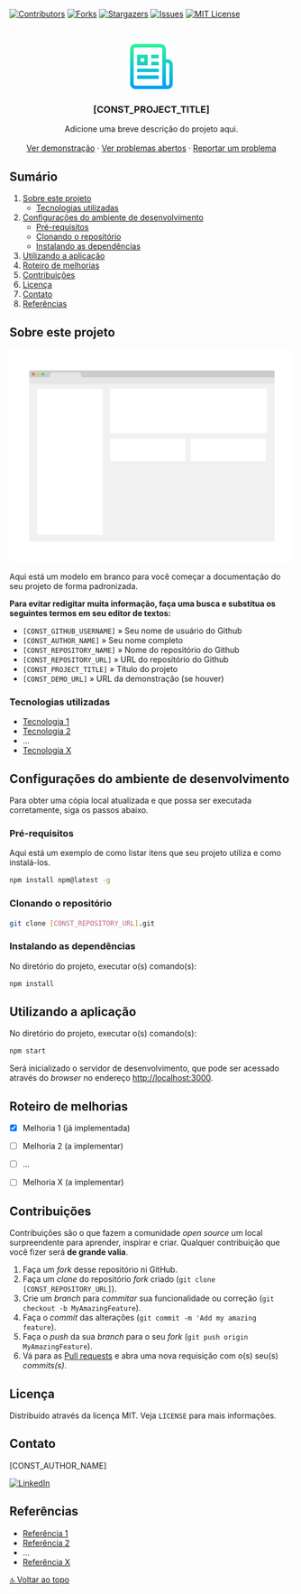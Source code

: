<!--
*** Aqui está um modelo em branco para você começar a documentação do seu projeto de forma padronizada.
***
*** Para evitar redigitar muita informação, faça uma busca e substitua os seguintes termos em seu editor de textos:
***
*** [CONST_GITHUB_USERNAME] = Seu nome de usuário do Github
*** [CONST_AUTHOR_NAME] = Seu nome completo
*** [CONST_REPOSITORY_NAME] = Nome do repositório do Github
*** [CONST_REPOSITORY_URL] = URL do repositório do Github
*** [CONST_PROJECT_TITLE] = Título do projeto
*** [CONST_DEMO_URL] = URL da demonstração (se houver)
-->


<!-- PROJECT SHIELDS -->
<!--
*** I'm using markdown "reference style" links for readability.
*** Reference links are enclosed in brackets [ ] instead of parentheses ( ).
*** See the bottom of this document for the declaration of the reference variables
*** for contributors-url, forks-url, etc. This is an optional, concise syntax you may use.
*** https://www.markdownguide.org/basic-syntax/#reference-style-links
-->
[![Contributors][contributors-shield]][contributors-url]
[![Forks][forks-shield]][forks-url]
[![Stargazers][stars-shield]][stars-url]
[![Issues][issues-shield]][issues-url]
[![MIT License][license-shield]][license-url]


<!-- PROJECT LOGO -->
<br />
<p align="center">
  <a href="https://github.com/[CONST_GITHUB_USERNAME]/[CONST_REPOSITORY_NAME]">
    <img src=".github/logo.png" alt="[CONST_REPOSITORY_NAME]" width="80" height="80">
  </a>

  <h3 align="center">[CONST_PROJECT_TITLE]</h3>

  <p align="center">
    Adicione uma breve descrição do projeto aqui.
    <br />
    <br />
    <a href="[CONST_DEMO_URL]">Ver demonstração</a>
    ·
    <a href="https://github.com/[CONST_GITHUB_USERNAME]/[CONST_REPOSITORY_NAME]/issues">Ver problemas abertos</a>
    ·
    <a href="https://github.com/[CONST_GITHUB_USERNAME]/[CONST_REPOSITORY_NAME]/issues/new">Reportar um problema</a>
  </p>
</p>


<!-- TABLE OF CONTENTS -->
## Sumário

<ol>
    <li>
        <a href="#sobre-este-projeto">Sobre este projeto</a>
        <ul>
            <li><a href="#tecnologias-utilizadas">Tecnologias utilizadas</a></li>
        </ul>
    </li>
    <li>
        <a href="#configurações-do-ambiente-de-desenvolvimento">Configurações do ambiente de desenvolvimento</a>
        <ul>
            <li><a href="#pré-requisitos">Pré-requisitos</a></li>
            <li><a href="#clonando-o-repositório">Clonando o repositório</a></li>
            <li><a href="#instalando-as-dependências">Instalando as dependências</a></li>
        </ul>
    </li>
    <li><a href="#utilizando-a-aplicação">Utilizando a aplicação</a></li>
    <li><a href="#roteiro-de-melhorias">Roteiro de melhorias</a></li>
    <li><a href="#contribuições">Contribuições</a></li>
    <li><a href="#licença">Licença</a></li>
    <li><a href="#contato">Contato</a></li>
    <li><a href="#referências">Referências</a></li>
</ol>


<!-- ABOUT THE PROJECT -->
## Sobre este projeto

[![Screenshot][product-screenshot]][product-screenshot]

Aqui está um modelo em branco para você começar a documentação do seu projeto de forma padronizada.

**Para evitar redigitar muita informação, faça uma busca e substitua os seguintes termos em seu editor de textos:**
- `[CONST_GITHUB_USERNAME]` » Seu nome de usuário do Github
- `[CONST_AUTHOR_NAME]` » Seu nome completo
- `[CONST_REPOSITORY_NAME]` » Nome do repositório do Github
- `[CONST_REPOSITORY_URL]` » URL do repositório do Github
- `[CONST_PROJECT_TITLE]` » Título do projeto
- `[CONST_DEMO_URL]` » URL da demonstração (se houver)


### Tecnologias utilizadas

* [Tecnologia 1](#link_para_tecnologia_1)
* [Tecnologia 2](#link_para_tecnologia_2)
* ...
* [Tecnologia X](#link_para_tecnologia_X)

<!-- GETTING STARTED -->
## Configurações do ambiente de desenvolvimento

Para obter uma cópia local atualizada e que possa ser executada corretamente, siga os passos abaixo.

### Pré-requisitos

Aqui está um exemplo de como listar itens que seu projeto utiliza e como instalá-los.

```bash
npm install npm@latest -g
```


### Clonando o repositório

```bash
git clone [CONST_REPOSITORY_URL].git
```


### Instalando as dependências

No diretório do projeto, executar o(s) comando(s):

```bash
npm install
```


<!-- USAGE EXAMPLES -->
## Utilizando a aplicação

No diretório do projeto, executar o(s) comando(s):

```bash
npm start
```

Será inicializado o servidor de desenvolvimento, que pode ser acessado através do *browser* no endereço <http://localhost:3000>.


<!-- ROADMAP -->
## Roteiro de melhorias

- [x] Melhoria 1 (já implementada)
- [ ] Melhoria 2 (a implementar)
- [ ] ...
- [ ] Melhoria X (a implementar)


<!-- CONTRIBUTING -->
## Contribuições

Contribuições são o que fazem a comunidade *open source* um local surpreendente para aprender, inspirar e criar. Qualquer contribuição que você fizer será **de grande valia**.

1. Faça um *fork* desse repositório ni GitHub.
2. Faça um *clone* do repositório *fork* criado (`git clone [CONST_REPOSITORY_URL]`).
3. Crie um *branch* para *commitar* sua funcionalidade ou correção (`git checkout -b MyAmazingFeature`).
4. Faça o *commit* das alterações (`git commit -m 'Add my amazing feature`).
5. Faça o *push* da sua *branch* para o seu *fork* (`git push origin MyAmazingFeature`).
6. Vá para as [Pull requests](https://github.com/[CONST_GITHUB_USERNAME]/[CONST_REPOSITORY_NAME]/pulls) e abra uma nova requisição com o(s) seu(s) *commits(s)*.


<!-- LICENSE -->
## Licença

Distribuído através da licença MIT. Veja `LICENSE` para mais informações.


<!-- CONTACT -->
## Contato

[CONST_AUTHOR_NAME]

[![LinkedIn][linkedin-shield]][linkedin-url]


<!-- ACKNOWLEDGEMENTS -->
## Referências

* [Referência 1](#link_para_referencia_1)
* [Referência 2](#link_para_referencia_2)
* ...
* [Referência X](#link_para_referencia_x)


<a href="#sumário">🔝 Voltar ao topo</a>


<!-- MARKDOWN LINKS & IMAGES -->
<!-- https://www.markdownguide.org/basic-syntax/#reference-style-links -->
[contributors-shield]: https://img.shields.io/github/contributors/[CONST_GITHUB_USERNAME]/[CONST_REPOSITORY_NAME].svg?style=for-the-badge
[contributors-url]: https://github.com/[CONST_GITHUB_USERNAME]/[CONST_REPOSITORY_NAME]/graphs/contributors
[forks-shield]: https://img.shields.io/github/forks/[CONST_GITHUB_USERNAME]/[CONST_REPOSITORY_NAME].svg?style=for-the-badge
[forks-url]: https://github.com/[CONST_GITHUB_USERNAME]/[CONST_REPOSITORY_NAME]/network/members
[stars-shield]: https://img.shields.io/github/stars/[CONST_GITHUB_USERNAME]/[CONST_REPOSITORY_NAME].svg?style=for-the-badge
[stars-url]: https://github.com/[CONST_GITHUB_USERNAME]/[CONST_REPOSITORY_NAME]/stargazers
[issues-shield]: https://img.shields.io/github/issues/[CONST_GITHUB_USERNAME]/[CONST_REPOSITORY_NAME].svg?style=for-the-badge
[issues-url]: https://github.com/[CONST_GITHUB_USERNAME]/[CONST_REPOSITORY_NAME]/issues
[license-shield]: https://img.shields.io/github/license/[CONST_GITHUB_USERNAME]/[CONST_REPOSITORY_NAME].svg?style=for-the-badge
[license-url]: https://github.com/[CONST_GITHUB_USERNAME]/[CONST_REPOSITORY_NAME]/blob/master/LICENSE.txt
[linkedin-shield]: https://img.shields.io/badge/-LinkedIn-black.svg?style=for-the-badge&logo=linkedin&colorB=555
[linkedin-url]: https://linkedin.com/in/[CONST_GITHUB_USERNAME]
[product-screenshot]: .github/screenshot.png